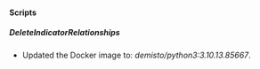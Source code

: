 
#### Scripts

##### DeleteIndicatorRelationships

- Updated the Docker image to: *demisto/python3:3.10.13.85667*.
